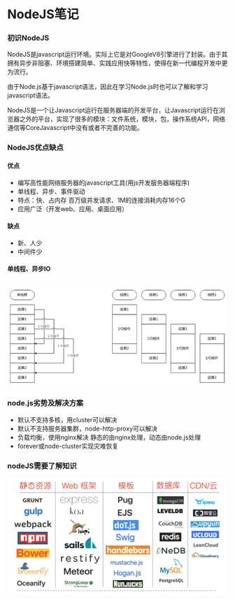 # NodeJS笔记

### 初识NodeJS
NodeJS是javascript运行环境。实际上它是对GoogleV8引擎进行了封装。由于其拥有异步非阻塞、环境搭建简单、实践应用快等特性，使得在新一代编程开发中更为流行。

由于Node.js基于javascript语法，因此在学习Node.js时也可以了解和学习javascript语法。

NodeJS是一个让Javascript运行在服务器端的开发平台，让Javascript运行在浏览器之外的平台，实现了很多的模块：文件系统，模块，包，操作系统API，网络通信等CoreJavascript中没有或者不完善的功能。
### NodeJS优点缺点
#### 优点
- 编写高性能网络服务器的javascript工具(用js开发服务器端程序)
- 单线程、异步、事件驱动
- 特点：快、占内存
    百万级并发请求、1M的连接消耗内存16个G
- 应用广泛（开发web、应用、桌面应用）

#### 缺点
- 新、人少
- 中间件少

#### 单线程、异步IO  
![异步IO](images/异步io.png)

### node.js劣势及解决方案
- 默认不支持多核，用cluster可以解决
- 默认不支持服务器集群，node-http-proxy可以解决
- 负载均衡，使用nginx解决 静态的由nginx处理，动态由node.js处理
- forever或node-cluster实现灾难恢复

### nodeJS需要了解知识  
![nodeJS](images/noderesponse.png)
